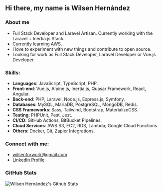 ## Hi there, my name is Wilsen Hernández

### About me

- Full Stack Developer and Laravel Artisan. Currently working with the Laravel + Inertia.js Stack.
- Currently learning AWS.
- I love to experiment with new things and contribute to open source.
- Looking for work as Full Stack Developer, Laravel Developer or Vue.js Developer.

### Skills:

- **Languages**: JavaScript, TypeScript, PHP.
- **Front-end**: Vue.js, Alpine.js, Inertia.js, Quasar Framework, React, Angular.
- **Back-end**: PHP, Laravel, Node.js, Express.js, Symfony.
- **Databases**: MySQL, MariaDB, PostgreSQL, MongoDB, Redis.
- **CSS Frameworks**: Sass, Tailwind, Bootstrap, MaterializeCSS.
- **Testing**: PHPUnit, Pest, Jest.
- **CI/CD**: GitHub Actions, BitBucket Pipelines.
- **Cloud Services**: AWS S3, EC2, RDS, Lambda; Google Cloud Functions.
- **Others**: Docker, Git, Zapier Integrations.

### Connect with me:

- [wilsenforwork@gmail.com][email]
- [LinkedIn Profile][linkedin]

### GitHub Stats

<img align="left" alt="Wilsen Hernández's Github Stats" src="https://github-readme-stats.vercel.app/api?username=wilsenhc&show_icons=true&hide_border=true&count_private=true&theme=vue-dark" />

[email]: mailto:wilsenforwork@gmail.com
[linkedin]: https://linkedin.com/in/wilsenhc

